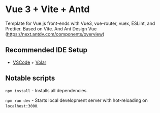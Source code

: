 # Vue 3 + Vite + Antd 
Template for Vue.js front-ends with Vue3, vue-router, vuex, ESLint, and Prettier. Based on Vite.
And  Ant Design Vue (https://next.antdv.com/components/overview)

## Recommended IDE Setup

- [VSCode](https://code.visualstudio.com/) + [Volar](https://marketplace.visualstudio.com/items?itemName=johnsoncodehk.volar)


## Notable scripts
`npm install` - Installs all dependencies.

`npm run dev` - Starts local development server with hot-reloading on `localhost:3000`.
